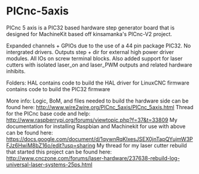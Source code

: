 PICnc-5axis
========

PICnc 5 axis is a PIC32 based hardware step generator board that is designed for MachineKit based off kinsamanka's PICnc-V2 project. 

Expanded channels + GPIOs due to the use of a 44 pin package PIC32. 
No intergrated drivers. Outputs step + dir for external high power driver modules. 
All IOs on screw terminal blocks.
Also added support for laser cutters with isolated laser_on and laser_PWM outputs and related hardware inhibits.

Folders:
HAL contains code to build the HAL driver for LinuxCNC
firmware contains code to build the PIC32 firmware 


More info:
Logic, BoM, and files needed to build the hardware side can be found here: http://www.wire2wire.org/PICnc_5axis/PICnc_5axis.html
Thread for the PICnc base code and help: http://www.raspberrypi.org/forums/viewtopic.php?f=37&t=33809
My documentation for installing Raspbian and Machinekit for use with above can be found here: https://docs.google.com/document/d/1qywnRqKlxesJSEX0jnTapQYujmW3PFJz6HwiM8bZ16o/edit?usp=sharing
My thread for my laser cutter rebuild that started this project can be found here: http://www.cnczone.com/forums/laser-hardware/237638-rebuild-log-universal-laser-systems-25ps.html
